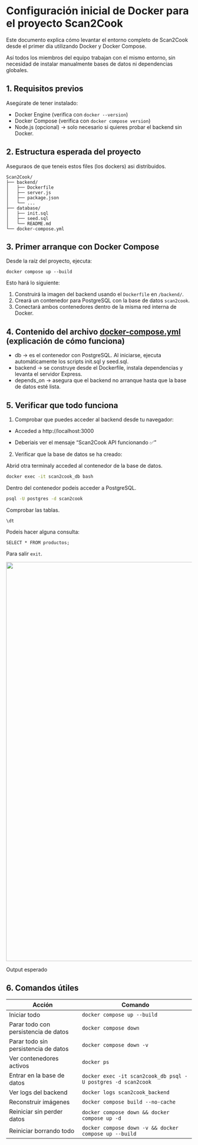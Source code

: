 # Configuración inicial de Docker para el proyecto Scan2Cook
Este documento explica cómo levantar el entorno completo de Scan2Cook desde el primer día utilizando Docker y Docker Compose.

Así todos los miembros del equipo trabajan con el mismo entorno, sin necesidad de instalar manualmente bases de datos ni dependencias globales.

## 1. Requisitos previos
Asegúrate de tener instalado:
- Docker Engine (verifica con `docker --version`)
- Docker Compose (verifica con `docker compose version`)
- Node.js (opcional) → solo necesario si quieres probar el backend sin Docker.

## 2. Estructura esperada del proyecto
Aseguraos de que teneis estos files (los dockers) asi distribuidos.
```
Scan2Cook/
├── backend/
│   ├── Dockerfile
│   ├── server.js
│   ├── package.json
│   └── ...
├── database/
│   ├── init.sql
│   ├── seed.sql
│   └── README.md
└── docker-compose.yml
```
## 3. Primer arranque con Docker Compose
Desde la raíz del proyecto, ejecuta:

```
docker compose up --build
```

Esto hará lo siguiente:
1. Construirá la imagen del backend usando el `Dockerfile` en `/backend/`.
2. Creará un contenedor para PostgreSQL con la base de datos `scan2cook`.
3. Conectará ambos contenedores dentro de la misma red interna de Docker.

## 4. Contenido del archivo [docker-compose.yml](../docker-compose.yml) (explicación de cómo funciona)

- db → es el contenedor con PostgreSQL. Al iniciarse, ejecuta automáticamente los scripts init.sql y seed.sql.
- backend → se construye desde el Dockerfile, instala dependencias y levanta el servidor Express.
- depends_on → asegura que el backend no arranque hasta que la base de datos esté lista.


## 5. Verificar que todo funciona
1. Comprobar que puedes acceder al backend desde tu navegador:

- Acceded a http://localhost:3000

- Deberiais ver el mensaje “Scan2Cook API funcionando ✅”

2. Verificar que la base de datos se ha creado:

Abrid otra terminaly acceded al contenedor de la base de datos.
```bash
docker exec -it scan2cook_db bash
```
Dentro del contenedor podeis acceder a PostgreSQL.
```bash
psql -U postgres -d scan2cook
```
Comprobar las tablas.
```pgsql
\dt
```
Podeis hacer alguna consulta:
```pgsql
SELECT * FROM productos;
```

Para salir `exit`.

 <p align="center">
      
<img width="1920" height="1080" alt="Captura de pantalla de 2025-10-12 12-35-07" src="https://github.com/user-attachments/assets/2f073c43-49b8-4fa9-a8c1-d85066f9d39e" />

Output esperado
 </p>

 

## 6. Comandos útiles
| Acción                     | Comando                                                      |
| -------------------------- | ------------------------------------------------------------ |
| Iniciar todo               | `docker compose up --build`                                  |
| Parar todo con persistencia de datos                 | `docker compose down`                                        |
| Parar todo sin persistencia de datos                 | `docker compose down -v`                                        |
| Ver contenedores activos   | `docker ps`                                                  |
| Entrar en la base de datos | `docker exec -it scan2cook_db psql -U postgres -d scan2cook` |
| Ver logs del backend       | `docker logs scan2cook_backend`                              |
| Reconstruir imágenes       | `docker compose build --no-cache`                            |
| Reiniciar sin perder datos | `docker compose down && docker compose up -d` |
| Reiniciar borrando todo | `docker compose down -v && docker compose up --build` |
